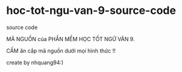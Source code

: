 # hoc-tot-ngu-van-9-source-code
source code

MÃ NGUỒN của PHẦN MỀM HỌC TỐT NGỮ VĂN 9.

CẤM ăn cắp mã nguồn dưới mọi hình thức !!

create by nhquang94:) 

